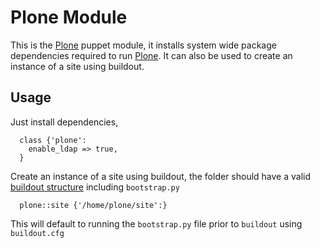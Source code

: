 # Plone Module

This is the [Plone](https://plone.org/) puppet module, it installs system wide package dependencies required to run [Plone](https://plone.org/).  It can also be used to create an instance of a site using buildout.

## Usage

Just install dependencies,
```puppet
  class {'plone':
    enable_ldap => true,
  }
```

Create an instance of a site using buildout, the folder should have a valid [buildout structure](http://www.buildout.org/en/latest/docs/dirstruct.html) including `bootstrap.py`
```puppet
  plone::site {'/home/plone/site':}
```
This will default to running the `bootstrap.py` file prior to `buildout` using `buildout.cfg`
